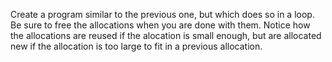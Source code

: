 Create a program similar to the previous one, but which does so in a loop. Be
sure to free the allocations when you are done with them. Notice how the allocations
are reused if the alocation is small enough, but are allocated new if the allocation
is too large to fit in a previous allocation.
